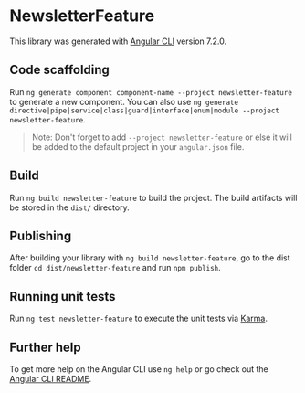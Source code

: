 # NewsletterFeature

This library was generated with [Angular CLI](https://github.com/angular/angular-cli) version 7.2.0.

## Code scaffolding

Run `ng generate component component-name --project newsletter-feature` to generate a new component. You can also use `ng generate directive|pipe|service|class|guard|interface|enum|module --project newsletter-feature`.

> Note: Don't forget to add `--project newsletter-feature` or else it will be added to the default project in your `angular.json` file.

## Build

Run `ng build newsletter-feature` to build the project. The build artifacts will be stored in the `dist/` directory.

## Publishing

After building your library with `ng build newsletter-feature`, go to the dist folder `cd dist/newsletter-feature` and run `npm publish`.

## Running unit tests

Run `ng test newsletter-feature` to execute the unit tests via [Karma](https://karma-runner.github.io).

## Further help

To get more help on the Angular CLI use `ng help` or go check out the [Angular CLI README](https://github.com/angular/angular-cli/blob/master/README.md).
